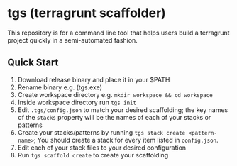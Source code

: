 # tgs (terragrunt scaffolder)

This repository is for a command line tool that helps users build a terragrunt project quickly in a semi-automated fashion.


## Quick Start

1. Download release binary and place it in your $PATH
2. Rename binary e.g. (tgs.exe)
3. Create workspace directory e.g. ```mkdir workspace && cd workspace```
4. Inside workspace directory run ```tgs init```
5. Edit ```.tgs/config.json``` to match your desired scaffolding; the key names of the ```stacks``` property will be the names of each of your stacks or patterns
6. Create your stacks/patterns by running ```tgs stack create <pattern-name>```; You should create a stack for every item listed in ```config.json```.
7. Edit each of your stack files to your desired configuration
8. Run ```tgs scaffold create``` to create your scaffolding
